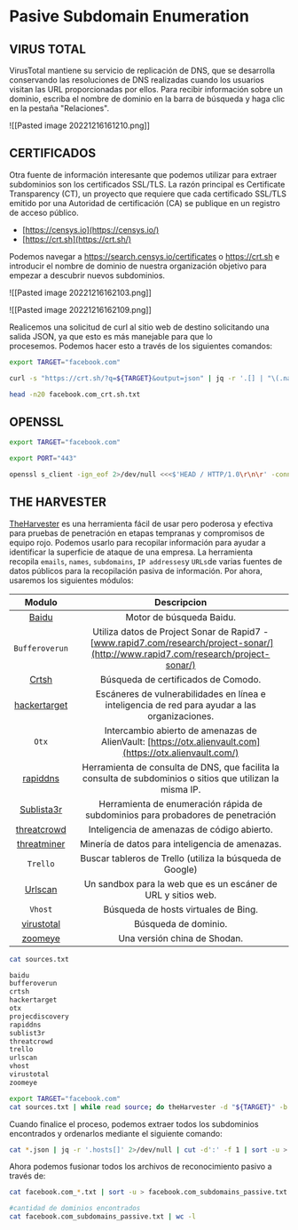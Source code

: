 # Pasive Subdomain Enumeration

## VIRUS TOTAL

VirusTotal mantiene su servicio de replicación de DNS, que se desarrolla conservando las resoluciones de DNS realizadas cuando los usuarios visitan las URL proporcionadas por ellos. Para recibir información sobre un dominio, escriba el nombre de dominio en la barra de búsqueda y haga clic en la pestaña "Relaciones".

![[Pasted image 20221216161210.png]]

## CERTIFICADOS

Otra fuente de información interesante que podemos utilizar para extraer subdominios son los certificados SSL/TLS. La razón principal es Certificate Transparency (CT), un proyecto que requiere que cada certificado SSL/TLS emitido por una Autoridad de certificación (CA) se publique en un registro de acceso público.

-   [https://censys.io](https://censys.io/)
-   [https://crt.sh](https://crt.sh/)

Podemos navegar a https://search.censys.io/certificates o https://crt.sh e introducir el nombre de dominio de nuestra organización objetivo para empezar a descubrir nuevos subdominios.

![[Pasted image 20221216162103.png]]

![[Pasted image 20221216162109.png]]

Realicemos una solicitud de curl al sitio web de destino solicitando una salida JSON, ya que esto es más manejable para que lo procesemos. Podemos hacer esto a través de los siguientes comandos:

```bash
export TARGET="facebook.com"

curl -s "https://crt.sh/?q=${TARGET}&output=json" | jq -r '.[] | "\(.name_value)\n\(.common_name)"' | sort -u > "${TARGET}_crt.sh.txt"

head -n20 facebook.com_crt.sh.txt
```

## OPENSSL

```bash
export TARGET="facebook.com"

export PORT="443"

openssl s_client -ign_eof 2>/dev/null <<<$'HEAD / HTTP/1.0\r\n\r' -connect "${TARGET}:${PORT}" | openssl x509 -noout -text -in - | grep 'DNS' | sed -e 's|DNS:|\n|g' -e 's|^\*.*||g' | tr -d ',' | sort -u
```

## THE HARVESTER

[TheHarvester](https://github.com/laramies/theHarvester) es una herramienta fácil de usar pero poderosa y efectiva para pruebas de penetración en etapas tempranas y compromisos de equipo rojo. Podemos usarlo para recopilar información para ayudar a identificar la superficie de ataque de una empresa. La herramienta recopila `emails`, `names`, `subdomains`, `IP addresses`y `URLs`de varias fuentes de datos públicos para la recopilación pasiva de información. Por ahora, usaremos los siguientes módulos:

|**Modulo**|**Descripcion**|
|:-------:|:-------:|
|[Baidu](http://www.baidu.com/)|Motor de búsqueda Baidu.|
|`Bufferoverun`|Utiliza datos de Project Sonar de Rapid7 - [www.rapid7.com/research/project-sonar/](http://www.rapid7.com/research/project-sonar/)|
|[Crtsh](https://crt.sh/)|Búsqueda de certificados de Comodo.|
|[hackertarget](https://hackertarget.com/)|Escáneres de vulnerabilidades en línea e inteligencia de red para ayudar a las organizaciones.|
|`Otx`|Intercambio abierto de amenazas de AlienVault: [https://otx.alienvault.com](https://otx.alienvault.com/)|
|[rapiddns](https://rapiddns.io/)|Herramienta de consulta de DNS, que facilita la consulta de subdominios o sitios que utilizan la misma IP.|
|[Sublista3r](https://github.com/aboul3la/Sublist3r)|Herramienta de enumeración rápida de subdominios para probadores de penetración|
|[threatcrowd](http://www.threatcrowd.org/)|Inteligencia de amenazas de código abierto.|
|[threatminer](https://www.threatminer.org/)|Minería de datos para inteligencia de amenazas.|
|`Trello`|Buscar tableros de Trello (utiliza la búsqueda de Google)|
|[Urlscan](https://urlscan.io/)|Un sandbox para la web que es un escáner de URL y sitios web.|
|`Vhost`|Búsqueda de hosts virtuales de Bing.|
|[virustotal](https://www.virustotal.com/gui/home/search)|Búsqueda de dominio.|
|[zoomeye](https://www.zoomeye.org/)|Una versión china de Shodan.|

```bash
cat sources.txt

baidu
bufferoverun
crtsh
hackertarget
otx
projecdiscovery
rapiddns
sublist3r
threatcrowd
trello
urlscan
vhost
virustotal
zoomeye
```

```bash
export TARGET="facebook.com"
cat sources.txt | while read source; do theHarvester -d "${TARGET}" -b $source -f "${source}_${TARGET}";done
```

Cuando finalice el proceso, podemos extraer todos los subdominios encontrados y ordenarlos mediante el siguiente comando:

```bash
cat *.json | jq -r '.hosts[]' 2>/dev/null | cut -d':' -f 1 | sort -u > "${TARGET}_theHarvester.txt"
```

Ahora podemos fusionar todos los archivos de reconocimiento pasivo a través de:

```bash
cat facebook.com_*.txt | sort -u > facebook.com_subdomains_passive.txt

#cantidad de dominios encontrados
cat facebook.com_subdomains_passive.txt | wc -l
```

